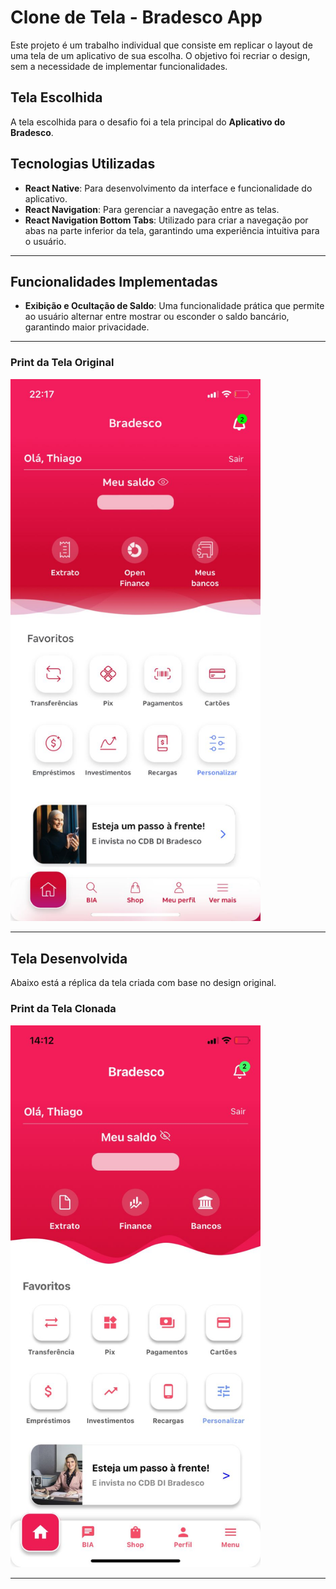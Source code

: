 # Clone de Tela - Bradesco App

Este projeto é um trabalho individual que consiste em replicar o layout de uma tela de um aplicativo de sua escolha. O objetivo foi recriar o design, sem a necessidade de implementar funcionalidades.

## Tela Escolhida

A tela escolhida para o desafio foi a tela principal do **Aplicativo do Bradesco**. 

## Tecnologias Utilizadas

- **React Native**: Para desenvolvimento da interface e funcionalidade do aplicativo.
- **React Navigation**: Para gerenciar a navegação entre as telas.
- **React Navigation Bottom Tabs**: Utilizado para criar a navegação por abas na parte inferior da tela, garantindo uma experiência intuitiva para o usuário.

---

## Funcionalidades Implementadas

- **Exibição e Ocultação de Saldo**: Uma funcionalidade prática que permite ao usuário alternar entre mostrar ou esconder o saldo bancário, garantindo maior privacidade.

---

### Print da Tela Original
<img src="./tela-clonada.jpeg" alt="Tela Original" width="400">

---

## Tela Desenvolvida

Abaixo está a réplica da tela criada com base no design original.

### Print da Tela Clonada
<img src="./tela-original.jpeg" alt="Tela Clonada" width="400">

---

